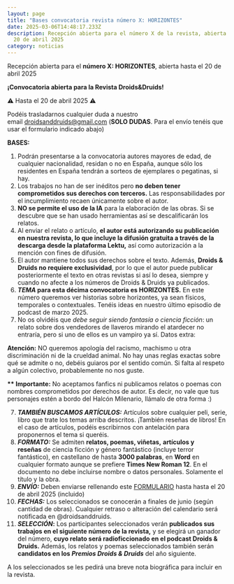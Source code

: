 ```yaml
---
layout: page
title: "Bases convocatoria revista número X: HORIZONTES"
date: 2025-03-06T14:48:17.233Z
description: Recepción abierta para el número X de la revista, abierta hasta el
  20 de abril 2025
category: noticias
---
```

Recepción abierta para el **número X: HORIZONTES**, abierta hasta el 20 de abril 2025

**¡Convocatoria abierta para la Revista Droids&Druids!**

⚠️ Hasta el 20 de abril 2025 ⚠️

Podéis trasladarnos cualquier duda a nuestro email [droidsanddruids@gmail.com](mailto:droidsanddruids@gmail.com) (**SOLO DUDAS**. Para el envío tenéis que usar el formulario indicado abajo)

**BASES:**

1. Podrán presentarse a la convocatoria autores mayores de edad, de cualquier nacionalidad, residan o no en España, aunque sólo los residentes en España tendrán a sorteos de ejemplares o pegatinas, si hay.
2. Los trabajos no han de ser inéditos pero **no deben tener comprometidos sus derechos con terceros.** Las responsabilidades por el incumplimiento recaen únicamente sobre el autor.
3. **NO se permite el uso de la IA** para la elaboración de las obras. Si se descubre que se han usado herramientas así se descalificarán los relatos.
4. Al enviar el relato o artículo, **el autor está autorizando su publicación en nuestra revista, lo que incluye la difusión gratuita a través de la descarga desde la plataforma Lektu,** así como autorización a la mención con fines de difusión.
5. El autor mantiene todos sus derechos sobre el texto. Además, **Droids & Druids no requiere exclusividad**, por lo que el autor puede publicar posteriormente el texto en otras revistas si así lo desea, siempre y cuando no afecte a los números de Droids & Druids ya publicados.
6. ***TEMA* para esta décima convocatoria es HORIZONTES.** En este número queremos ver historias sobre horizontes, ya sean físicos, temporales o contextuales. Tenéis ideas en nuestro último episodio de podcast de marzo 2025.
7. No os olvidéis que *debe seguir siendo fantasía o ciencia ficción*: un relato sobre dos vendedores de llaveros mirando el atardecer no entraría, pero si uno de ellos es un vampiro ya sí. Datos extra:

**Atención:** NO queremos apología del racismo, machismo u otra discriminación ni de la crueldad animal. No hay unas reglas exactas sobre qué se admite o no, debéis guiaros por el sentido común. Si falta al respeto a algún colectivo, probablemente no nos guste.

**\*\* Importante:** No aceptamos fanfics ni publicamos relatos o poemas con nombres comprometidos por derechos de autor. Es decir, no vale que tus personajes estén a bordo del Halcón Milenario, llámalo de otra forma :)

7. ***TAMBIÉN BUSCAMOS ARTÍCULOS:*** Artículos sobre cualquier peli, serie, libro que trate los temas arriba descritos. ¡También reseñas de libros! En el caso de artículos, podéis escribirnos con antelación para proponernos el tema si queréis.
8. ***FORMATO:*** Se admiten **relatos, poemas, viñetas,** **artículos y reseñas** de ciencia ficción y género fantástico (incluye terror fantástico), en castellano de hasta **3000 palabras**, en **Word** en cualquier formato aunque se prefiere **Times New Roman 12**. En el documento no debe incluirse nombre o datos personales. Solamente el título y la obra.
9. ***ENVÍO:*** Deben enviarse rellenando este [FORMULARIO](https://docs.google.com/forms/d/e/1FAIpQLSdc7HlaL-sUGwB5dDYUGjyVKF0xM4HyYp5jtPAijB6r15b6ZQ/viewform?usp=sharing) hasta hasta el 20 de abril 2025 (incluido)
10. ***FECHAS:*** Los seleccionados se conocerán a finales de junio (según cantidad de obras). Cualquier retraso o alteración del calendario será notificada en @droidsanddruids. 
11. ***SELECCIÓN*:** Los participantes seleccionados verán **publicados sus trabajos en el siguiente número de la revista,** y se elegirá un ganador del número, **cuyo relato será radioficcionado en el podcast Droids & Druids.** Además, los relatos y poemas seleccionados también serán **candidatos en los *Premios Droids & Druids*** del año siguiente.

A los seleccionados se les pedirá una breve nota biográfica para incluir en la revista.